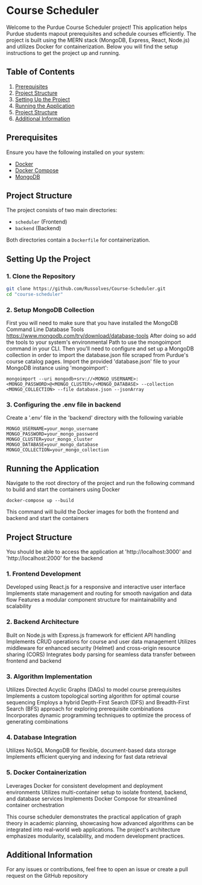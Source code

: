# Course Scheduler

Welcome to the Purdue Course Scheduler project! This application helps Purdue students mapout prerequisites and schedule courses efficiently. The project is built using the MERN stack (MongoDB, Express, React, Node.js) and utilizes Docker for containerization. Below you will find the setup instructions to get the project up and running.

## **Table of Contents**

1. [Prerequisites](#prerequisites)
2. [Project Structure](#project-structure)
3. [Setting Up the Project](#setting-up-the-project)
4. [Running the Application](#running-the-application)
5. [Project Structure](#project-structure)
6. [Additional Information](#additional-information)

## **Prerequisites**

Ensure you have the following installed on your system:

- [Docker](https://www.docker.com/get-started)
- [Docker Compose](https://docs.docker.com/compose/install/)
- [MongoDB](https://docs.mongodb.com/manual/installation/)

## **Project Structure**

The project consists of two main directories:

- `scheduler` (Frontend)
- `backend` (Backend)

Both directories contain a `Dockerfile` for containerization.

## **Setting Up the Project**

### 1. Clone the Repository

```bash
git clone https://github.com/Russolves/Course-Scheduler.git
cd "course-scheduler"
```
### 2. Setup MongoDB Collection
First you will need to make sure that you have installed the MongoDB Command Line Database Tools https://www.mongodb.com/try/download/database-tools
After doing so add the tools to your system's environmental Path to use the mongoimport command in your CLI.
Then you'll need to configure and set up a MongoDB collection in order to import the database.json file scraped from Purdue's course catalog pages. Import the provided 'database.json' file to your MongoDB instance using 'mongoimport':
```
mongoimport --uri mongodb+srv://<MONGO_USERNAME>:<MONGO_PASSWORD>@<MONGO_CLUSTER>/<MONGO_DATABASE> --collection <MONGO_COLLECTION> --file database.json --jsonArray
```
### 3. Configuring the .env file in backend
Create a '.env' file in the 'backend' directory with the following variable
```
MONGO_USERNAME=your_mongo_username
MONGO_PASSWORD=your_mongo_password
MONGO_CLUSTER=your_mongo_cluster
MONGO_DATABASE=your_mongo_database
MONGO_COLLECTION=your_mongo_collection
```
## **Running the Application**
Navigate to the root directory of the project and run the following command to build and start the containers using Docker
```
docker-compose up --build
```
This command will build the Docker images for both the frontend and backend and start the containers

## **Project Structure**
You should be able to access the application at 'http://localhost:3000' and 'http://localhost:2000' for the backend

### 1. Frontend Development
Developed using React.js for a responsive and interactive user interface
Implements state management and routing for smooth navigation and data flow
Features a modular component structure for maintainability and scalability

### 2. Backend Architecture
Built on Node.js with Express.js framework for efficient API handling
Implements CRUD operations for course and user data management
Utilizes middleware for enhanced security (Helmet) and cross-origin resource sharing (CORS)
Integrates body parsing for seamless data transfer between frontend and backend

### 3. Algorithm Implementation
Utilizes Directed Acyclic Graphs (DAGs) to model course prerequisites
Implements a custom topological sorting algorithm for optimal course sequencing
Employs a hybrid Depth-First Search (DFS) and Breadth-First Search (BFS) approach for exploring prerequisite combinations
Incorporates dynamic programming techniques to optimize the process of generating combinations

### 4. Database Integration
Utilizes NoSQL MongoDB for flexible, document-based data storage
Implements efficient querying and indexing for fast data retrieval

### 5. Docker Containerization
Leverages Docker for consistent development and deployment environments
Utilizes multi-container setup to isolate frontend, backend, and database services
Implements Docker Compose for streamlined container orchestration

This course scheduler demonstrates the practical application of graph theory in academic planning, showcasing how advanced algorithms can be integrated into real-world web applications. The project's architecture emphasizes modularity, scalability, and modern development practices.

## **Additional Information**
For any issues or contributions, feel free to open an issue or create a pull request on the GitHub repository
